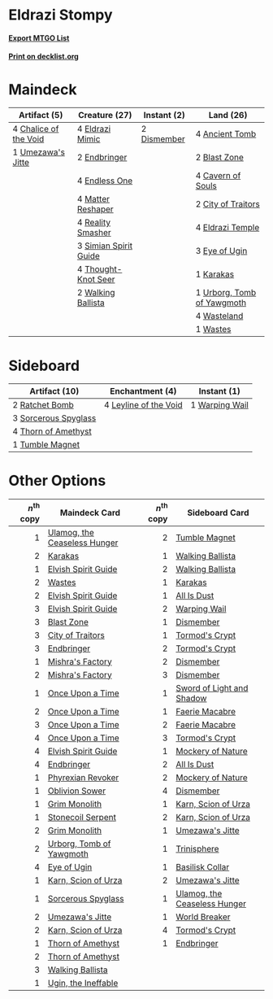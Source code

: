 # Eldrazi Stompy

#### [Export MTGO List](../collection/Eldrazi%20Stompy/Eldrazi%20Stompy.txt)
#### [Print on decklist.org](http://decklist.org/?deckmain=4%09Ancient%20Tomb%0A2%09Blast%20Zone%0A4%09Cavern%20of%20Souls%0A4%09Chalice%20of%20the%20Void%0A2%09City%20of%20Traitors%0A2%09Dismember%0A4%09Eldrazi%20Mimic%0A4%09Eldrazi%20Temple%0A2%09Endbringer%0A4%09Endless%20One%0A3%09Eye%20of%20Ugin%0A1%09Karakas%0A4%09Matter%20Reshaper%0A4%09Reality%20Smasher%0A3%09Simian%20Spirit%20Guide%0A4%09Thought-Knot%20Seer%0A1%09Umezawa's%20Jitte%0A1%09Urborg,%20Tomb%20of%20Yawgmoth%0A2%09Walking%20Ballista%0A4%09Wasteland%0A1%09Wastes&deckside=4%09Leyline%20of%20the%20Void%0A2%09Ratchet%20Bomb%0A3%09Sorcerous%20Spyglass%0A4%09Thorn%20of%20Amethyst%0A1%09Tumble%20Magnet%0A1%09Warping%20Wail)
# Maindeck

|                                          Artifact (5)                                          |                                         Creature (27)                                          |                                     Instant (2)                                      |                                              Land (26)                                              |
|------------------------------------------------------------------------------------------------|------------------------------------------------------------------------------------------------|--------------------------------------------------------------------------------------|-----------------------------------------------------------------------------------------------------|
|4 [Chalice of the Void](http://gatherer.wizards.com/Pages/Card/Details.aspx?multiverseid=442211)|4 [Eldrazi Mimic](http://gatherer.wizards.com/Pages/Card/Details.aspx?multiverseid=407512)      |2 [Dismember](http://gatherer.wizards.com/Pages/Card/Details.aspx?multiverseid=382182)|4 [Ancient Tomb](http://gatherer.wizards.com/Pages/Card/Details.aspx?multiverseid=409567)            |
|1 [Umezawa's Jitte](http://gatherer.wizards.com/Pages/Card/Details.aspx?multiverseid=81979)     |2 [Endbringer](http://gatherer.wizards.com/Pages/Card/Details.aspx?multiverseid=407513)         |                                                                                      |2 [Blast Zone](http://gatherer.wizards.com/Pages/Card/Details.aspx?multiverseid=461171)              |
|                                                                                                |4 [Endless One](http://gatherer.wizards.com/Pages/Card/Details.aspx?multiverseid=401871)        |                                                                                      |4 [Cavern of Souls](http://gatherer.wizards.com/Pages/Card/Details.aspx?multiverseid=278058)         |
|                                                                                                |4 [Matter Reshaper](http://gatherer.wizards.com/Pages/Card/Details.aspx?multiverseid=407516)    |                                                                                      |2 [City of Traitors](http://gatherer.wizards.com/Pages/Card/Details.aspx?multiverseid=6168)          |
|                                                                                                |4 [Reality Smasher](http://gatherer.wizards.com/Pages/Card/Details.aspx?multiverseid=407517)    |                                                                                      |4 [Eldrazi Temple](http://gatherer.wizards.com/Pages/Card/Details.aspx?multiverseid=401710)          |
|                                                                                                |3 [Simian Spirit Guide](http://gatherer.wizards.com/Pages/Card/Details.aspx?multiverseid=442137)|                                                                                      |3 [Eye of Ugin](http://gatherer.wizards.com/Pages/Card/Details.aspx?multiverseid=409569)             |
|                                                                                                |4 [Thought-Knot Seer](http://gatherer.wizards.com/Pages/Card/Details.aspx?multiverseid=407519)  |                                                                                      |1 [Karakas](http://gatherer.wizards.com/Pages/Card/Details.aspx?multiverseid=413782)                 |
|                                                                                                |2 [Walking Ballista](http://gatherer.wizards.com/Pages/Card/Details.aspx?multiverseid=423848)   |                                                                                      |1 [Urborg, Tomb of Yawgmoth](http://gatherer.wizards.com/Pages/Card/Details.aspx?multiverseid=383425)|
|                                                                                                |                                                                                                |                                                                                      |4 [Wasteland](http://gatherer.wizards.com/Pages/Card/Details.aspx?multiverseid=413790)               |
|                                                                                                |                                                                                                |                                                                                      |1 [Wastes](http://gatherer.wizards.com/Pages/Card/Details.aspx?multiverseid=407694)                  |


# Sideboard

|                                         Artifact (10)                                         |                                        Enchantment (4)                                         |                                       Instant (1)                                       |
|-----------------------------------------------------------------------------------------------|------------------------------------------------------------------------------------------------|-----------------------------------------------------------------------------------------|
|2 [Ratchet Bomb](http://gatherer.wizards.com/Pages/Card/Details.aspx?multiverseid=370623)      |4 [Leyline of the Void](http://gatherer.wizards.com/Pages/Card/Details.aspx?multiverseid=107682)|1 [Warping Wail](http://gatherer.wizards.com/Pages/Card/Details.aspx?multiverseid=407522)|
|3 [Sorcerous Spyglass](http://gatherer.wizards.com/Pages/Card/Details.aspx?multiverseid=435407)|                                                                                                |                                                                                         |
|4 [Thorn of Amethyst](http://gatherer.wizards.com/Pages/Card/Details.aspx?multiverseid=140166) |                                                                                                |                                                                                         |
|1 [Tumble Magnet](http://gatherer.wizards.com/Pages/Card/Details.aspx?multiverseid=397755)     |                                                                                                |                                                                                         |


# Other Options

|*n*<sup>th</sup> copy|                                             Maindeck Card                                             |*n*<sup>th</sup> copy|                                            Sideboard Card                                             |
|--------------------:|-------------------------------------------------------------------------------------------------------|--------------------:|-------------------------------------------------------------------------------------------------------|
|                    1|[Ulamog, the Ceaseless Hunger](http://gatherer.wizards.com/Pages/Card/Details.aspx?multiverseid=402079)|                    2|[Tumble Magnet](http://gatherer.wizards.com/Pages/Card/Details.aspx?multiverseid=397755)               |
|                    2|[Karakas](http://gatherer.wizards.com/Pages/Card/Details.aspx?multiverseid=413782)                     |                    1|[Walking Ballista](http://gatherer.wizards.com/Pages/Card/Details.aspx?multiverseid=423848)            |
|                    1|[Elvish Spirit Guide](http://gatherer.wizards.com/Pages/Card/Details.aspx?multiverseid=3134)           |                    2|[Walking Ballista](http://gatherer.wizards.com/Pages/Card/Details.aspx?multiverseid=423848)            |
|                    2|[Wastes](http://gatherer.wizards.com/Pages/Card/Details.aspx?multiverseid=407694)                      |                    1|[Karakas](http://gatherer.wizards.com/Pages/Card/Details.aspx?multiverseid=413782)                     |
|                    2|[Elvish Spirit Guide](http://gatherer.wizards.com/Pages/Card/Details.aspx?multiverseid=3134)           |                    1|[All Is Dust](http://gatherer.wizards.com/Pages/Card/Details.aspx?multiverseid=397750)                 |
|                    3|[Elvish Spirit Guide](http://gatherer.wizards.com/Pages/Card/Details.aspx?multiverseid=3134)           |                    2|[Warping Wail](http://gatherer.wizards.com/Pages/Card/Details.aspx?multiverseid=407522)                |
|                    3|[Blast Zone](http://gatherer.wizards.com/Pages/Card/Details.aspx?multiverseid=461171)                  |                    1|[Dismember](http://gatherer.wizards.com/Pages/Card/Details.aspx?multiverseid=382182)                   |
|                    3|[City of Traitors](http://gatherer.wizards.com/Pages/Card/Details.aspx?multiverseid=6168)              |                    1|[Tormod's Crypt](http://gatherer.wizards.com/Pages/Card/Details.aspx?multiverseid=389723)              |
|                    3|[Endbringer](http://gatherer.wizards.com/Pages/Card/Details.aspx?multiverseid=407513)                  |                    2|[Tormod's Crypt](http://gatherer.wizards.com/Pages/Card/Details.aspx?multiverseid=389723)              |
|                    1|[Mishra's Factory](http://gatherer.wizards.com/Pages/Card/Details.aspx?multiverseid=2387)              |                    2|[Dismember](http://gatherer.wizards.com/Pages/Card/Details.aspx?multiverseid=382182)                   |
|                    2|[Mishra's Factory](http://gatherer.wizards.com/Pages/Card/Details.aspx?multiverseid=2387)              |                    3|[Dismember](http://gatherer.wizards.com/Pages/Card/Details.aspx?multiverseid=382182)                   |
|                    1|[Once Upon a Time](http://gatherer.wizards.com/Pages/Card/Details.aspx?multiverseid=473131)            |                    1|[Sword of Light and Shadow](http://gatherer.wizards.com/Pages/Card/Details.aspx?multiverseid=47453)    |
|                    2|[Once Upon a Time](http://gatherer.wizards.com/Pages/Card/Details.aspx?multiverseid=473131)            |                    1|[Faerie Macabre](http://gatherer.wizards.com/Pages/Card/Details.aspx?multiverseid=201822)              |
|                    3|[Once Upon a Time](http://gatherer.wizards.com/Pages/Card/Details.aspx?multiverseid=473131)            |                    2|[Faerie Macabre](http://gatherer.wizards.com/Pages/Card/Details.aspx?multiverseid=201822)              |
|                    4|[Once Upon a Time](http://gatherer.wizards.com/Pages/Card/Details.aspx?multiverseid=473131)            |                    3|[Tormod's Crypt](http://gatherer.wizards.com/Pages/Card/Details.aspx?multiverseid=389723)              |
|                    4|[Elvish Spirit Guide](http://gatherer.wizards.com/Pages/Card/Details.aspx?multiverseid=3134)           |                    1|[Mockery of Nature](http://gatherer.wizards.com/Pages/Card/Details.aspx?multiverseid=414299)           |
|                    4|[Endbringer](http://gatherer.wizards.com/Pages/Card/Details.aspx?multiverseid=407513)                  |                    2|[All Is Dust](http://gatherer.wizards.com/Pages/Card/Details.aspx?multiverseid=397750)                 |
|                    1|[Phyrexian Revoker](http://gatherer.wizards.com/Pages/Card/Details.aspx?multiverseid=383343)           |                    2|[Mockery of Nature](http://gatherer.wizards.com/Pages/Card/Details.aspx?multiverseid=414299)           |
|                    1|[Oblivion Sower](http://gatherer.wizards.com/Pages/Card/Details.aspx?multiverseid=401972)              |                    4|[Dismember](http://gatherer.wizards.com/Pages/Card/Details.aspx?multiverseid=382182)                   |
|                    1|[Grim Monolith](http://gatherer.wizards.com/Pages/Card/Details.aspx?multiverseid=12626)                |                    1|[Karn, Scion of Urza](http://gatherer.wizards.com/Pages/Card/Details.aspx?multiverseid=442889)         |
|                    1|[Stonecoil Serpent](http://gatherer.wizards.com/Pages/Card/Details.aspx?multiverseid=473197)           |                    2|[Karn, Scion of Urza](http://gatherer.wizards.com/Pages/Card/Details.aspx?multiverseid=442889)         |
|                    2|[Grim Monolith](http://gatherer.wizards.com/Pages/Card/Details.aspx?multiverseid=12626)                |                    1|[Umezawa's Jitte](http://gatherer.wizards.com/Pages/Card/Details.aspx?multiverseid=81979)              |
|                    2|[Urborg, Tomb of Yawgmoth](http://gatherer.wizards.com/Pages/Card/Details.aspx?multiverseid=383425)    |                    1|[Trinisphere](http://gatherer.wizards.com/Pages/Card/Details.aspx?multiverseid=43545)                  |
|                    4|[Eye of Ugin](http://gatherer.wizards.com/Pages/Card/Details.aspx?multiverseid=409569)                 |                    1|[Basilisk Collar](http://gatherer.wizards.com/Pages/Card/Details.aspx?multiverseid=426041)             |
|                    1|[Karn, Scion of Urza](http://gatherer.wizards.com/Pages/Card/Details.aspx?multiverseid=442889)         |                    2|[Umezawa's Jitte](http://gatherer.wizards.com/Pages/Card/Details.aspx?multiverseid=81979)              |
|                    1|[Sorcerous Spyglass](http://gatherer.wizards.com/Pages/Card/Details.aspx?multiverseid=435407)          |                    1|[Ulamog, the Ceaseless Hunger](http://gatherer.wizards.com/Pages/Card/Details.aspx?multiverseid=402079)|
|                    2|[Umezawa's Jitte](http://gatherer.wizards.com/Pages/Card/Details.aspx?multiverseid=81979)              |                    1|[World Breaker](http://gatherer.wizards.com/Pages/Card/Details.aspx?multiverseid=407636)               |
|                    2|[Karn, Scion of Urza](http://gatherer.wizards.com/Pages/Card/Details.aspx?multiverseid=442889)         |                    4|[Tormod's Crypt](http://gatherer.wizards.com/Pages/Card/Details.aspx?multiverseid=389723)              |
|                    1|[Thorn of Amethyst](http://gatherer.wizards.com/Pages/Card/Details.aspx?multiverseid=140166)           |                    1|[Endbringer](http://gatherer.wizards.com/Pages/Card/Details.aspx?multiverseid=407513)                  |
|                    2|[Thorn of Amethyst](http://gatherer.wizards.com/Pages/Card/Details.aspx?multiverseid=140166)           |                     |                                                                                                       |
|                    3|[Walking Ballista](http://gatherer.wizards.com/Pages/Card/Details.aspx?multiverseid=423848)            |                     |                                                                                                       |
|                    1|[Ugin, the Ineffable](http://gatherer.wizards.com/Pages/Card/Details.aspx?multiverseid=460929)         |                     |                                                                                                       |

